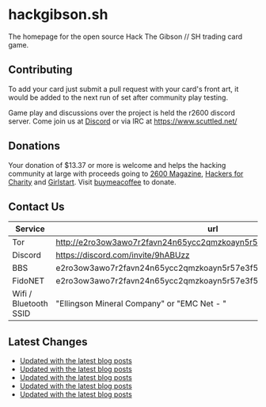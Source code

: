 # hackgibson.sh
The homepage for the open source Hack The Gibson // SH trading card game.


## Contributing

To add your card just submit a pull request with your card's front art, it would be added to the next run of set after community play testing.

Game play and discussions over the project is held the r2600 discord server. Come join us at [Discord](https://discord.com/invite/9hABUzz) or via IRC at https://www.scuttled.net/


## Donations

Your donation of $13.37 or more is welcome and helps the hacking community at large with proceeds going to [2600 Magazine](https://2600.com/), [Hackers for Charity](https://hackersforcharity.org) and [Girlstart](https://girlstart.org).  Visit [buymeacoffee](https://www.buymeacoffee.com/hackgibson.sh) to donate.


## Contact Us

Service | url
-|-
Tor | http://e2ro3ow3awo7r2favn24n65ycc2qmzkoayn5r57e3f56nvjwdcgg32ad.onion
Discord | https://discord.com/invite/9hABUzz
BBS | e2ro3ow3awo7r2favn24n65ycc2qmzkoayn5r57e3f56nvjwdcgg32ad.onion:23
FidoNET | e2ro3ow3awo7r2favn24n65ycc2qmzkoayn5r57e3f56nvjwdcgg32ad.onion:24554
Wifi / Bluetooth SSID | "Ellingson Mineral Company" or "EMC Net - <fidonet address>"

## Latest Changes
<!-- BLOG-POST-LIST:START -->
- [Updated with the latest blog posts](https://github.com/DFW2600/hackgibson.sh/commit/369a2ef0d19211b4afd3a14857a5a6c6a182ee0b)
- [Updated with the latest blog posts](https://github.com/DFW2600/hackgibson.sh/commit/d1fed719b28234ce8ac2c8620935313169c4c8d3)
- [Updated with the latest blog posts](https://github.com/DFW2600/hackgibson.sh/commit/e15b245a42b82b9616c86399dfcb0905d3e20f9a)
- [Updated with the latest blog posts](https://github.com/DFW2600/hackgibson.sh/commit/f1ce907a8b9839ede27ecb834688ead2faf1aaff)
- [Updated with the latest blog posts](https://github.com/DFW2600/hackgibson.sh/commit/3717c8869db024380f139f4754151ee7b8a11770)
<!-- BLOG-POST-LIST:END -->
